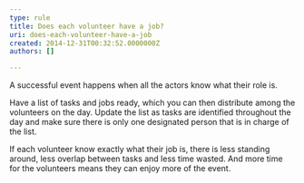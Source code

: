 ```yaml
---
type: rule
title: Does each volunteer have a job?
uri: does-each-volunteer-have-a-job
created: 2014-12-31T00:32:52.0000000Z
authors: []

---
```


A successful event happens when all the actors know what their role is.
 
Have a list of tasks and jobs ready, which you can then distribute among the volunteers on the day. Update the list as tasks are identified throughout the day and make sure there is only one designated person that is in charge of the list. 

If each volunteer know exactly what their job is, there is less standing around, less overlap between tasks and less time wasted. And more time for the volunteers means they can enjoy more of the event.
